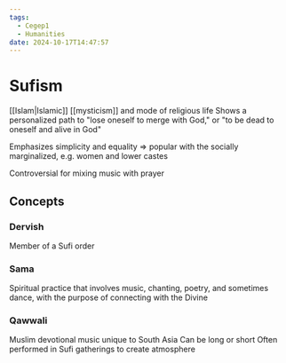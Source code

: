 ```yaml
---
tags:
  - Cegep1
  - Humanities
date: 2024-10-17T14:47:57
---
```


# Sufism

[[Islam|Islamic]] [[mysticism]] and mode of religious life
Shows a personalized path to "lose oneself to merge with God," or "to be dead to oneself and alive in God"

Emphasizes simplicity and equality => popular with the socially marginalized, e.g. women and lower castes

Controversial for mixing music with prayer

## Concepts

### Dervish

Member of a Sufi order

### Sama

Spiritual practice that involves music, chanting, poetry, and sometimes dance, with the purpose of connecting with the Divine

### Qawwali

Muslim devotional music unique to South Asia
Can be long or short
Often performed in Sufi gatherings to create atmosphere